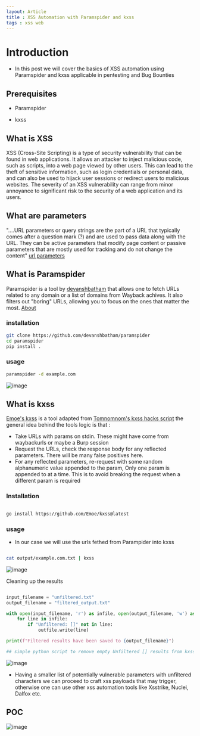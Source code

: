 ```yaml
---
layout: Article
title : XSS Automation with Paramspider and kxss
tags : xss web
---
```


# Introduction 

- In this post we will cover the basics of XSS automation using Paramspider and  kxss applicable in pentesting and Bug Bounties


## Prerequisites

- Paramspider

- kxss 



## What is XSS 

XSS (Cross-Site Scripting) is a type of security vulnerability that can be found in web 
applications. It allows an attacker to inject malicious code, such as scripts, into a web page viewed by other users. This can lead to the theft of sensitive information, such as login credentials or personal data, and can also be used to hijack user sessions or redirect users to malicious websites. The severity of an XSS vulnerability can range from minor annoyance to significant risk to the security of a web application and its users.

## What are parameters 

"....URL parameters or query strings are the part of a URL that typically comes after a question mark (?) and are used to pass data along with the URL. They can be active parameters that modify page content or passive parameters that are mostly used for tracking and do not change the content" [url parameters](https://ahrefs.com/blog/url-parameters/#:~:text=URL%20parameters%20or%20query%20strings,do%20not%20change%20the%20content.)


## What is Paramspider

Paramspider is a tool by [devanshbatham](https://github.com/devanshbatham) that allows one to fetch URLs related to any domain or a list of domains from Wayback achives. It also filters out "boring" URLs, allowing you to focus on the ones that matter the most. [About](https://github.com/devanshbatham/ParamSpider)

### installation 

```bash 
git clone https://github.com/devanshbatham/paramspider
cd paramspider
pip install .
```

### usage 

```bash 
paramspider -d example.com
```
![image](https://github.com/k0imet/k0imet.github.io/assets/60982828/fefa7df4-fe02-4f34-a2cc-4a4f14a5d479)


## What is kxss

[Emoe's kxss](https://github.com/Emoe/kxss) is a tool adapted from [Tomnomnom's kxss hacks script](https://github.com/tomnomnom/hacks/tree/master/kxss) the general idea behind the tools logic is that : 

- Take URLs with params on stdin. These might have come from waybackurls or maybe a Burp session
- Request the URLs, check the response body for any reflected parameters. There will be many false positives here.
- For any reflected parameters, re-request with some random alphanumeric value appended to the param, Only one param is appended to at a time. This is to avoid breaking the request when a different param is required


### Installation 

```bash 

go install https://github.com/Emoe/kxss@latest
```

### usage

- In our case we will use the urls fethed from Parampider into kxss

```bash 

cat output/example.com.txt | kxss
```

![image](https://github.com/k0imet/k0imet.github.io/assets/60982828/77998027-b9f9-4eaf-a9ad-ebb66ccf9d10)



Cleaning up the results

```python 

input_filename = "unfiltered.txt"
output_filename = "filtered_output.txt"

with open(input_filename, 'r') as infile, open(output_filename, 'w') as outfile:
    for line in infile:
        if "Unfiltered: []" not in line:
            outfile.write(line)

print(f"Filtered results have been saved to {output_filename}")

## simple python script to remove empty Unfiltered [] results from kxss output
```

![image](https://github.com/k0imet/k0imet.github.io/assets/60982828/b51746c9-86e8-476f-abf1-fb5712a62778)



- Having a smaller list of potentially vulnerable parameters with unfiltered characters we can proceed to craft xss payloads that may trigger, 
otherwise one can use other xss automation tools like Xsstrike, Nuclei, Dalfox etc. 


## POC 

![image](https://github.com/k0imet/k0imet.github.io/assets/60982828/158ac929-c2c1-4b46-859f-a0c6006e4e9e)

